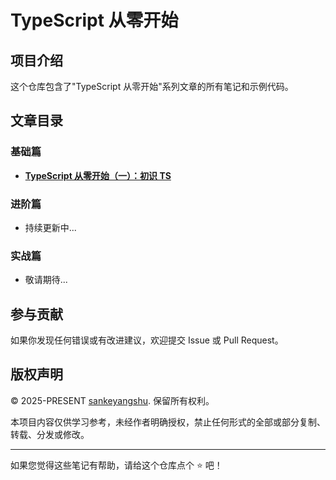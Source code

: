 # TypeScript 从零开始

## 项目介绍

这个仓库包含了"TypeScript 从零开始"系列文章的所有笔记和示例代码。

## 文章目录

### 基础篇

- **[TypeScript 从零开始（一）：初识 TS](./note/TypeScript从零开始（一）：初识TS.md)**

### 进阶篇

- 持续更新中...

### 实战篇

- 敬请期待...

## 参与贡献

如果你发现任何错误或有改进建议，欢迎提交 Issue 或 Pull Request。

## 版权声明

© 2025-PRESENT [sankeyangshu](https://github.com/sankeyangshu). 保留所有权利。

本项目内容仅供学习参考，未经作者明确授权，禁止任何形式的全部或部分复制、转载、分发或修改。

---

如果您觉得这些笔记有帮助，请给这个仓库点个 ⭐️ 吧！
